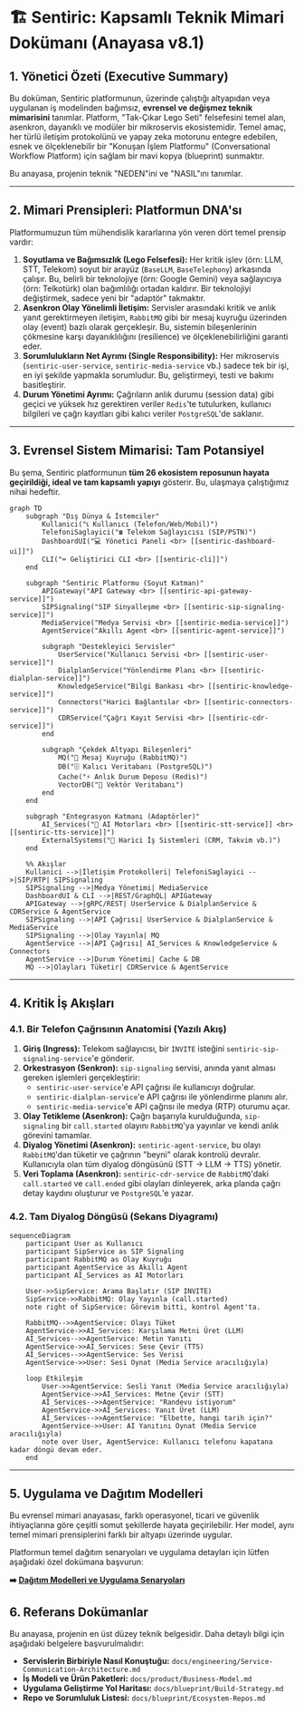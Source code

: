 # 🏗️ Sentiric: Kapsamlı Teknik Mimari Dokümanı (Anayasa v8.1)

## 1. Yönetici Özeti (Executive Summary)

Bu doküman, Sentiric platformunun, üzerinde çalıştığı altyapıdan veya uygulanan iş modelinden bağımsız, **evrensel ve değişmez teknik mimarisini** tanımlar. Platform, "Tak-Çıkar Lego Seti" felsefesini temel alan, asenkron, dayanıklı ve modüler bir mikroservis ekosistemidir. Temel amaç, her türlü iletişim protokolünü ve yapay zeka motorunu entegre edebilen, esnek ve ölçeklenebilir bir "Konuşan İşlem Platformu" (Conversational Workflow Platform) için sağlam bir mavi kopya (blueprint) sunmaktır.

Bu anayasa, projenin teknik "NEDEN"ini ve "NASIL"ını tanımlar.

---

## 2. Mimari Prensipleri: Platformun DNA'sı

Platformumuzun tüm mühendislik kararlarına yön veren dört temel prensip vardır:

1.  **Soyutlama ve Bağımsızlık (Lego Felsefesi):** Her kritik işlev (örn: LLM, STT, Telekom) soyut bir arayüz (`BaseLLM`, `BaseTelephony`) arkasında çalışır. Bu, belirli bir teknolojiye (örn: Google Gemini) veya sağlayıcıya (örn: Telkotürk) olan bağımlılığı ortadan kaldırır. Bir teknolojiyi değiştirmek, sadece yeni bir "adaptör" takmaktır.
2.  **Asenkron Olay Yönelimli İletişim:** Servisler arasındaki kritik ve anlık yanıt gerektirmeyen iletişim, `RabbitMQ` gibi bir mesaj kuyruğu üzerinden olay (event) bazlı olarak gerçekleşir. Bu, sistemin bileşenlerinin çökmesine karşı dayanıklılığını (resilience) ve ölçeklenebilirliğini garanti eder.
3.  **Sorumlulukların Net Ayrımı (Single Responsibility):** Her mikroservis (`sentiric-user-service`, `sentiric-media-service` vb.) sadece tek bir işi, en iyi şekilde yapmakla sorumludur. Bu, geliştirmeyi, testi ve bakımı basitleştirir.
4.  **Durum Yönetimi Ayrımı:** Çağrıların anlık durumu (session data) gibi geçici ve yüksek hız gerektiren veriler `Redis`'te tutulurken, kullanıcı bilgileri ve çağrı kayıtları gibi kalıcı veriler `PostgreSQL`'de saklanır.

---

## 3. Evrensel Sistem Mimarisi: Tam Potansiyel

Bu şema, Sentiric platformunun **tüm 26 ekosistem reposunun hayata geçirildiği, ideal ve tam kapsamlı yapıyı** gösterir. Bu, ulaşmaya çalıştığımız nihai hedeftir.

```mermaid
graph TD
    subgraph "Dış Dünya & İstemciler"
        Kullanici("📞 Kullanıcı (Telefon/Web/Mobil)")
        TelefoniSaglayici("☎️ Telekom Sağlayıcısı (SIP/PSTN)")
        DashboardUI("💻 Yönetici Paneli <br> [[sentiric-dashboard-ui]]")
        CLI("⌨️ Geliştirici CLI <br> [[sentiric-cli]]")
    end

    subgraph "Sentiric Platformu (Soyut Katman)"
        APIGateway("API Gateway <br> [[sentiric-api-gateway-service]]")
        SIPSignaling("SIP Sinyalleşme <br> [[sentiric-sip-signaling-service]]")
        MediaService("Medya Servisi <br> [[sentiric-media-service]]")
        AgentService("Akıllı Agent <br> [[sentiric-agent-service]]")
        
        subgraph "Destekleyici Servisler"
            UserService("Kullanıcı Servisi <br> [[sentiric-user-service]]")
            DialplanService("Yönlendirme Planı <br> [[sentiric-dialplan-service]]")
            KnowledgeService("Bilgi Bankası <br> [[sentiric-knowledge-service]]")
            Connectors("Harici Bağlantılar <br> [[sentiric-connectors-service]]")
            CDRService("Çağrı Kayıt Servisi <br> [[sentiric-cdr-service]]")
        end

        subgraph "Çekdek Altyapı Bileşenleri"
            MQ("🐇 Mesaj Kuyruğu (RabbitMQ)")
            DB("🗄️ Kalıcı Veritabanı (PostgreSQL)")
            Cache("⚡ Anlık Durum Deposu (Redis)")
            VectorDB("🧠 Vektör Veritabanı")
        end
    end

    subgraph "Entegrasyon Katmanı (Adaptörler)"
        AI_Services("🧠 AI Motorları <br> [[sentiric-stt-service]] <br> [[sentiric-tts-service]]")
        ExternalSystems("💼 Harici İş Sistemleri (CRM, Takvim vb.)")
    end

    %% Akışlar
    Kullanici -->|İletişim Protokolleri| TelefoniSaglayici -->|SIP/RTP| SIPSignaling
    SIPSignaling -->|Medya Yönetimi| MediaService
    DashboardUI & CLI -->|REST/GraphQL| APIGateway
    APIGateway -->|gRPC/REST| UserService & DialplanService & CDRService & AgentService
    SIPSignaling -->|API Çağrısı| UserService & DialplanService & MediaService
    SIPSignaling -->|Olay Yayınla| MQ
    AgentService -->|API Çağrısı| AI_Services & KnowledgeService & Connectors
    AgentService -->|Durum Yönetimi| Cache & DB
    MQ -->|Olayları Tüketir| CDRService & AgentService
```

---

## 4. Kritik İş Akışları

### 4.1. Bir Telefon Çağrısının Anatomisi (Yazılı Akış)

1.  **Giriş (Ingress):** Telekom sağlayıcısı, bir `INVITE` isteğini `sentiric-sip-signaling-service`'e gönderir.
2.  **Orkestrasyon (Senkron):** `sip-signaling` servisi, anında yanıt alması gereken işlemleri gerçekleştirir:
    *   `sentiric-user-service`'e API çağrısı ile kullanıcıyı doğrular.
    *   `sentiric-dialplan-service`'e API çağrısı ile yönlendirme planını alır.
    *   `sentiric-media-service`'e API çağrısı ile medya (RTP) oturumu açar.
3.  **Olay Tetikleme (Asenkron):** Çağrı başarıyla kurulduğunda, `sip-signaling` bir `call.started` olayını `RabbitMQ`'ya yayınlar ve kendi anlık görevini tamamlar.
4.  **Diyalog Yönetimi (Asenkron):** `sentiric-agent-service`, bu olayı `RabbitMQ`'dan tüketir ve çağrının "beyni" olarak kontrolü devralır. Kullanıcıyla olan tüm diyalog döngüsünü (STT -> LLM -> TTS) yönetir.
5.  **Veri Toplama (Asenkron):** `sentiric-cdr-service` de `RabbitMQ`'daki `call.started` ve `call.ended` gibi olayları dinleyerek, arka planda çağrı detay kaydını oluşturur ve `PostgreSQL`'e yazar.

### 4.2. Tam Diyalog Döngüsü (Sekans Diyagramı)

```mermaid
sequenceDiagram
    participant User as Kullanıcı
    participant SipService as SIP Signaling
    participant RabbitMQ as Olay Kuyruğu
    participant AgentService as Akıllı Agent
    participant AI_Services as AI Motorları

    User->>SipService: Arama Başlatır (SIP INVITE)
    SipService->>RabbitMQ: Olay Yayınla (call.started)
    note right of SipService: Görevim bitti, kontrol Agent'ta.

    RabbitMQ-->>AgentService: Olayı Tüket
    AgentService->>AI_Services: Karşılama Metni Üret (LLM)
    AI_Services-->>AgentService: Metin Yanıtı
    AgentService->>AI_Services: Sese Çevir (TTS)
    AI_Services-->>AgentService: Ses Verisi
    AgentService->>User: Sesi Oynat (Media Service aracılığıyla)
    
    loop Etkileşim
        User->>AgentService: Sesli Yanıt (Media Service aracılığıyla)
        AgentService->>AI_Services: Metne Çevir (STT)
        AI_Services-->>AgentService: "Randevu istiyorum"
        AgentService->>AI_Services: Yanıt Üret (LLM)
        AI_Services-->>AgentService: "Elbette, hangi tarih için?"
        AgentService->>User: AI Yanıtını Oynat (Media Service aracılığıyla)
        note over User, AgentService: Kullanıcı telefonu kapatana kadar döngü devam eder.
    end
```

---

## 5. Uygulama ve Dağıtım Modelleri

Bu evrensel mimari anayasası, farklı operasyonel, ticari ve güvenlik ihtiyaçlarına göre çeşitli somut şekillerde hayata geçirilebilir. Her model, aynı temel mimari prensiplerini farklı bir altyapı üzerinde uygular.

Platformun temel dağıtım senaryoları ve uygulama detayları için lütfen aşağıdaki özel dokümana başvurun:

**➡️ [Dağıtım Modelleri ve Uygulama Senaryoları](../operations/Deployment-Models.md)**

## 6. Referans Dokümanlar

Bu anayasa, projenin en üst düzey teknik belgesidir. Daha detaylı bilgi için aşağıdaki belgelere başvurulmalıdır:

*   **Servislerin Birbiriyle Nasıl Konuştuğu:** `docs/engineering/Service-Communication-Architecture.md`
*   **İş Modeli ve Ürün Paketleri:** `docs/product/Business-Model.md`
*   **Uygulama Geliştirme Yol Haritası:** `docs/blueprint/Build-Strategy.md`
*   **Repo ve Sorumluluk Listesi:** `docs/blueprint/Ecosystem-Repos.md`
